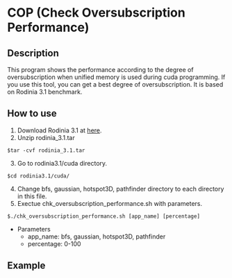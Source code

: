 # COP (Check Oversubscription Performance)
## Description
This program shows the performance according to the degree of oversubscription when unified memory is used during cuda programming. If you use this tool, you can get a best degree of oversubscription. It is based on Rodinia 3.1 benchmark.
## How to use
1. Download Rodinia 3.1 at [here](http://lava.cs.virginia.edu/Rodinia/download.htm).
2. Unzip rodinia_3.1.tar
```
$tar -cvf rodinia_3.1.tar
```
3. Go to rodinia3.1/cuda directory.
```
$cd rodinia3.1/cuda/
```
4. Change bfs, gaussian, hotspot3D, pathfinder directory to each directory in this file.
5. Exectue chk_oversubscription_performance.sh with parameters.
```
$./chk_oversubscription_performance.sh [app_name] [percentage]
```
* Parameters
  * app_name: bfs, gaussian, hotspot3D, pathfinder
  * percentage: 0-100
## Example
